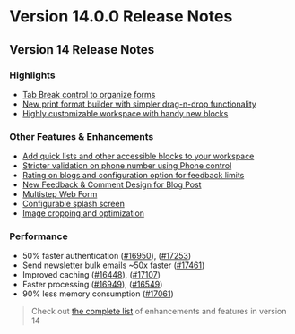 # Version 14.0.0 Release Notes

## Version 14 Release Notes

### Highlights

- [Tab Break control to organize forms](https://github.com/frappe/frappe/pull/13036)
- [New print format builder with simpler drag-n-drop functionality](https://github.com/frappe/frappe/pull/14134)
- [Highly customizable workspace with handy new blocks](https://github.com/frappe/frappe/pull/13152)

### Other Features & Enhancements

- [Add quick lists and other accessible blocks to your workspace](https://github.com/frappe/frappe/pull/13152)
- [Stricter validation on phone number using Phone control](https://github.com/frappe/frappe/pull/15538)
- [Rating on blogs and configuration option for feedback limits](https://github.com/frappe/frappe/pull/14614)
- [New Feedback & Comment Design for Blog Post](https://github.com/frappe/frappe/pull/14614)
- [Multistep Web Form](https://github.com/frappe/frappe/pull/14978)
- [Configurable splash screen](https://github.com/frappe/frappe/pull/17006)
- [Image cropping and optimization](https://github.com/frappe/frappe/pull/13835)

### Performance

- 50% faster authentication ([#16950](https://github.com/frappe/frappe/pull/16950)), ([#17253](https://github.com/frappe/frappe/pull/17253))
- Send newsletter bulk emails ~50x faster ([#17461](https://github.com/frappe/frappe/pull/17461))
- Improved caching ([#16448](https://github.com/frappe/frappe/pull/16448)), ([#17107](https://github.com/frappe/frappe/pull/17107))
- Faster processing ([#16949](https://github.com/frappe/frappe/pull/16949)), ([#16549](https://github.com/frappe/frappe/pull/16549))
- 90% less memory consumption ([#17061](https://github.com/frappe/frappe/pull/17061))

> Check out [the complete list](https://github.com/frappe/frappe/issues/17532) of enhancements and features in version 14
